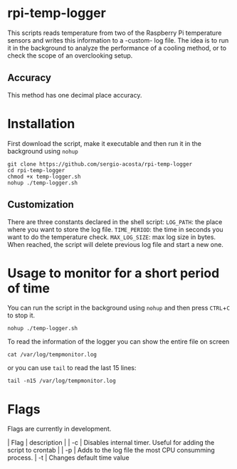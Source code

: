 # rpi-temp-logger
This scripts reads temperature from two of the Raspberry Pi temperature sensors and writes this information to a -custom- log file. The idea is to run it in the background to analyze the performance of a cooling method, or to check the scope of an overclooking setup.

## Accuracy
This method has one decimal place accuracy.

# Installation
First download the script, make it executable and then run it in the background using `nohup` 
```shell
git clone https://github.com/sergio-acosta/rpi-temp-logger
cd rpi-temp-logger
chmod +x temp-logger.sh
nohup ./temp-logger.sh
```

## Customization
There are three constants declared in the shell script:
`LOG_PATH`: the place where you want to store the log file.
`TIME_PERIOD`: the time in seconds you want to do the temperature check.
`MAX_LOG_SIZE`: max log size in bytes. When reached, the script will delete previous log file and start a new one.

# Usage to monitor for a short period of time
You can run the script in the background using `nohup` and then press `CTRL`+`C` to stop it. 
```
nohup ./temp-logger.sh
```
To read the information of the logger you can show the entire file on screen
```
cat /var/log/tempmonitor.log
```
or you can use `tail` to read the last 15 lines:
```
tail -n15 /var/log/tempmonitor.log
```
# Flags
Flags are currently in development.

| Flag | description |
| -c | Disables internal timer. Useful for adding the script to crontab |
| -p | Adds to the log file the most CPU consumming process.
| -t | Changes default time value